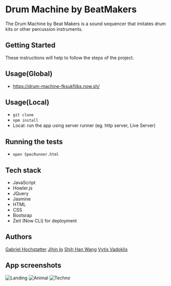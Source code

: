 # Drum Machine by BeatMakers

The Drum Machine by Beat Makers is a sound sequencer that imitates drum kits or other percussion instruments.

## Getting Started

These instructions will help to follow the steps of the project.

## Usage(Global)

- https://drum-machine-fksukfijbx.now.sh/

## Usage(Local) 

- `git clone` 
- `npm install` 
- Local: run the app using server runner (eg. http server, Live Server)

## Running the tests

- `open SpecRunner.html`

## Tech stack

- JavaScript 
- Howler.js
- JQuery
- Jasmine
- HTML
- CSS 
- Bootsrap
- Zeit (Now CLI) for deployment

## Authors
[Gabriel Hochstatter](https://github.com/gabrielhochstatter)
[Jihin Ip](https://github.com/mitsukan)
[Shih Han Wang](https://github.com/shihhanwang)
[Vytis Vadoklis](https://github.com/VytisVA)

## App screenshots

![Landing](https://user-images.githubusercontent.com/19508091/41107715-cfb7907e-6a6a-11e8-8656-9a41f060ab0d.png)
![Animal](https://user-images.githubusercontent.com/19508091/41107713-cf96e702-6a6a-11e8-8229-9b67dd180014.png)
![Techno](https://user-images.githubusercontent.com/19508091/41107718-cfd468ca-6a6a-11e8-939c-4558fb2ed815.png)
